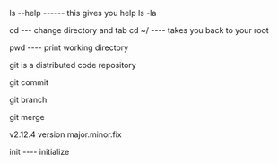 ls --help ------ this gives you help
ls -la

cd --- change directory and tab
cd ~/ ---- takes you back to your root

pwd ---- print working directory

git is a distributed code repository

git commit

git branch

git merge

v2.12.4
version major.minor.fix

init ---- initialize